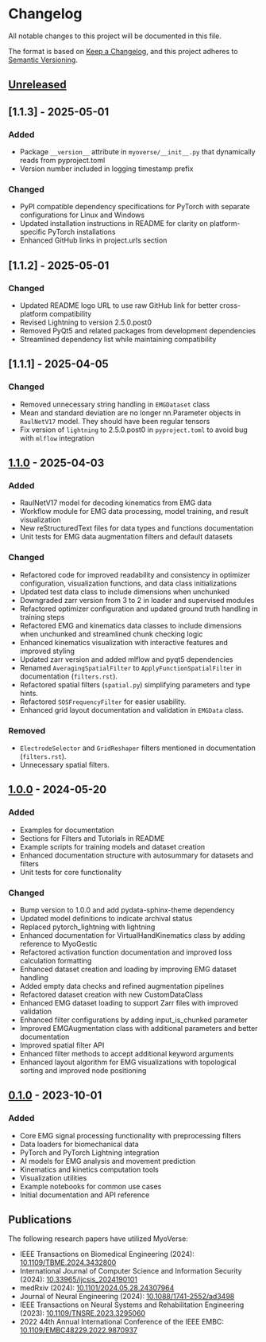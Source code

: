 # Changelog

All notable changes to this project will be documented in this file.

The format is based on [Keep a Changelog](https://keepachangelog.com/en/1.0.0/),
and this project adheres to [Semantic Versioning](https://semver.org/spec/v2.0.0.html).

## [Unreleased]

## [1.1.3] - 2025-05-01

### Added
- Package `__version__` attribute in `myoverse/__init__.py` that dynamically reads from pyproject.toml 
- Version number included in logging timestamp prefix

### Changed
- PyPI compatible dependency specifications for PyTorch with separate configurations for Linux and Windows
- Updated installation instructions in README for clarity on platform-specific PyTorch installations
- Enhanced GitHub links in project.urls section

## [1.1.2] - 2025-05-01

### Changed
- Updated README logo URL to use raw GitHub link for better cross-platform compatibility
- Revised Lightning to version 2.5.0.post0
- Removed PyQt5 and related packages from development dependencies
- Streamlined dependency list while maintaining compatibility

## [1.1.1] - 2025-04-05

### Changed
- Removed unnecessary string handling in `EMGDataset` class
- Mean and standard deviation are no longer nn.Parameter objects in `RaulNetV17` model. They should have been regular tensors
- Fix version of `lightning` to 2.5.0.post0 in `pyproject.toml` to avoid bug with `mlflow` integration

## [1.1.0] - 2025-04-03

### Added
- RaulNetV17 model for decoding kinematics from EMG data
- Workflow module for EMG data processing, model training, and result visualization
- New reStructuredText files for data types and functions documentation
- Unit tests for EMG data augmentation filters and default datasets

### Changed
- Refactored code for improved readability and consistency in optimizer configuration, visualization functions, and data class initializations
- Updated test data class to include dimensions when unchunked
- Downgraded zarr version from 3 to 2 in loader and supervised modules
- Refactored optimizer configuration and updated ground truth handling in training steps
- Refactored EMG and kinematics data classes to include dimensions when unchunked and streamlined chunk checking logic
- Enhanced kinematics visualization with interactive features and improved styling
- Updated zarr version and added mlflow and pyqt5 dependencies
- Renamed `AveragingSpatialFilter` to `ApplyFunctionSpatialFilter` in documentation (`filters.rst`).
- Refactored spatial filters (`spatial.py`) simplifying parameters and type hints.
- Refactored `SOSFrequencyFilter` for easier usability.
- Enhanced grid layout documentation and validation in `EMGData` class.

### Removed
- `ElectrodeSelector` and `GridReshaper` filters mentioned in documentation (`filters.rst`).
- Unnecessary spatial filters.

## [1.0.0] - 2024-05-20

### Added
- Examples for documentation
- Sections for Filters and Tutorials in README
- Example scripts for training models and dataset creation
- Enhanced documentation structure with autosummary for datasets and filters
- Unit tests for core functionality

### Changed
- Bump version to 1.0.0 and add pydata-sphinx-theme dependency
- Updated model definitions to indicate archival status
- Replaced pytorch_lightning with lightning
- Enhanced documentation for VirtualHandKinematics class by adding reference to MyoGestic
- Refactored activation function documentation and improved loss calculation formatting
- Enhanced dataset creation and loading by improving EMG dataset handling
- Added empty data checks and refined augmentation pipelines
- Refactored dataset creation with new CustomDataClass
- Enhanced EMG dataset loading to support Zarr files with improved validation
- Enhanced filter configurations by adding input_is_chunked parameter
- Improved EMGAugmentation class with additional parameters and better documentation
- Improved spatial filter API
- Enhanced filter methods to accept additional keyword arguments
- Enhanced layout algorithm for EMG visualizations with topological sorting and improved node positioning

## [0.1.0] - 2023-10-01

### Added
- Core EMG signal processing functionality with preprocessing filters
- Data loaders for biomechanical data
- PyTorch and PyTorch Lightning integration
- AI models for EMG analysis and movement prediction
- Kinematics and kinetics computation tools
- Visualization utilities
- Example notebooks for common use cases
- Initial documentation and API reference

## Publications

The following research papers have utilized MyoVerse:

- IEEE Transactions on Biomedical Engineering (2024): [10.1109/TBME.2024.3432800](https://doi.org/10.1109/TBME.2024.3432800)
- International Journal of Computer Science and Information Security (2024): [10.33965/ijcsis_2024190101](https://doi.org/10.33965/ijcsis_2024190101)
- medRxiv (2024): [10.1101/2024.05.28.24307964](https://doi.org/10.1101/2024.05.28.24307964)
- Journal of Neural Engineering (2024): [10.1088/1741-2552/ad3498](https://doi.org/10.1088/1741-2552/ad3498)
- IEEE Transactions on Neural Systems and Rehabilitation Engineering (2023): [10.1109/TNSRE.2023.3295060](https://doi.org/10.1109/TNSRE.2023.3295060)
- 2022 44th Annual International Conference of the IEEE EMBC: [10.1109/EMBC48229.2022.9870937](https://doi.org/10.1109/EMBC48229.2022.9870937)

[Unreleased]: https://github.com/NsquaredLab/MyoVerse/compare/v1.1.0...HEAD
[1.1.0]: https://github.com/NsquaredLab/MyoVerse/compare/v1.0.0...v1.1.0
[1.0.0]: https://github.com/NsquaredLab/MyoVerse/compare/v0.1.0...v1.0.0
[0.1.0]: https://github.com/NsquaredLab/MyoVerse/releases/tag/v0.1.0 